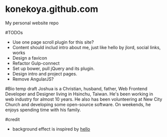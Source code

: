 # konekoya.github.com
My personal website repo

#TODOs
- Use one page scroll plugin for this site?
- Content should includ intro about me, just like hello by jlord, social links, works
- Design a favicon
- Refactor Gulp-connect
- Set up bower, pull jQuery and its plugin.
- Design intro and project pages.
- Remove AngularJS?


#Bio temp draft
Joshua is a Christian, husband, father, Web Frontend Developer and Designer living in Hsinchu, Taiwan. He's been working in web industry for almost 10 years. He also has been volunteering at New City Church and developing some open-source software.
On weekends, he enjoys spending time with his family.

#credit
- background effect is inspired by [hello](http://jlord.us/hello/)
